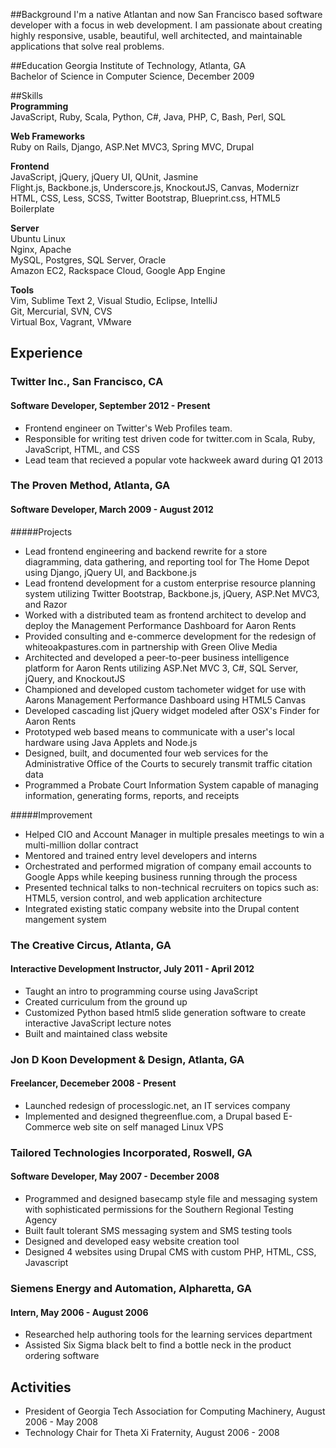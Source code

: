 ##Background
I'm a native Atlantan and now San Francisco based software developer with a focus in web development. I am passionate about creating highly responsive, usable, beautiful, well architected, and maintainable applications that solve real problems.

##Education
Georgia Institute of Technology, Atlanta, GA  
Bachelor of Science in Computer Science, December 2009

##Skills  
**Programming**  
JavaScript, Ruby, Scala, Python, C#, Java, PHP, C, Bash, Perl, SQL

**Web Frameworks**  
Ruby on Rails, Django, ASP.Net MVC3, Spring MVC, Drupal

**Frontend**  
JavaScript, jQuery, jQuery UI, QUnit, Jasmine  
Flight.js, Backbone.js, Underscore.js, KnockoutJS, Canvas, Modernizr  
HTML, CSS, Less, SCSS, Twitter Bootstrap, Blueprint.css, HTML5 Boilerplate

**Server**  
Ubuntu Linux  
Nginx, Apache  
MySQL, Postgres, SQL Server, Oracle  
Amazon EC2, Rackspace Cloud, Google App Engine  

**Tools**  
Vim, Sublime Text 2, Visual Studio, Eclipse, IntelliJ  
Git, Mercurial, SVN, CVS  
Virtual Box, Vagrant, VMware

## Experience
### Twitter Inc., San Francisco, CA
#### Software Developer, September 2012 - Present

- Frontend engineer on Twitter's Web Profiles team.
- Responsible for writing test driven code for twitter.com in Scala, Ruby, JavaScript, HTML, and CSS
- Lead team that recieved a popular vote hackweek award during Q1 2013

### The Proven Method, Atlanta, GA
#### Software Developer, March 2009 - August 2012

#####Projects

- Lead frontend engineering and backend rewrite for a store diagramming, data gathering, and reporting tool for The Home Depot using Django, jQuery UI, and Backbone.js 
- Lead frontend development for a custom enterprise resource planning system utilizing Twitter Bootstrap, Backbone.js, jQuery, ASP.Net MVC3, and Razor
- Worked with a distributed team as frontend architect to develop and deploy the Management Performance Dashboard for Aaron Rents
- Provided consulting and e-commerce development for the redesign of whiteoakpastures.com in partnership with Green Olive Media
- Architected and developed a peer-to-peer business intelligence platform for Aaron Rents utilizing ASP.Net MVC 3, C#, SQL Server, jQuery, and KnockoutJS
- Championed and developed custom tachometer widget for use with Aarons Management Performance Dashboard using HTML5 Canvas
- Developed cascading list jQuery widget modeled after OSX's Finder for Aaron Rents
- Prototyped web based means to communicate with a user's local hardware using Java Applets and Node.js
- Designed, built, and documented four web services for the Administrative Office of the Courts to securely transmit traffic citation data
- Programmed a Probate Court Information System capable of managing information, generating forms, reports, and receipts

#####Improvement

- Helped CIO and Account Manager in multiple presales meetings to win a multi-million dollar contract
- Mentored and trained entry level developers and interns 
- Orchestrated and performed migration of company email accounts to Google Apps while keeping business running through the process
- Presented technical talks to non-technical recruiters on topics such as: HTML5, version control, and web application architecture
- Integrated existing static company website into the Drupal content mangement system

### The Creative Circus, Atlanta, GA
#### Interactive Development Instructor, July 2011 - April 2012

- Taught an intro to programming course using JavaScript
- Created curriculum from the ground up 
- Customized Python based html5 slide generation software to create interactive JavaScript lecture notes
- Built and maintained class website 

### Jon D Koon Development & Design, Atlanta, GA
#### Freelancer, Decemeber 2008 - Present

- Launched redesign of processlogic.net, an IT services company
- Implemented and designed thegreenflue.com, a Drupal based E-Commerce web site on self managed Linux VPS 

### Tailored Technologies Incorporated, Roswell, GA
#### Software Developer, May 2007 - December 2008

- Programmed and designed basecamp style file and messaging system with sophisticated permissions for the Southern Regional Testing Agency
- Built fault tolerant SMS messaging system and SMS testing tools
- Designed and developed easy website creation tool
- Designed 4 websites using Drupal CMS with custom PHP, HTML, CSS, Javascript

### Siemens Energy and Automation, Alpharetta, GA
#### Intern, May 2006 - August 2006

- Researched help authoring tools for the learning services department
- Assisted Six Sigma black belt to find a bottle neck in the product ordering software

## Activities

- President of Georgia Tech Association for Computing Machinery, August 2006 - May 2008
- Technology Chair for Theta Xi Fraternity, August 2006 - 2008

